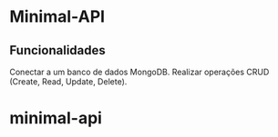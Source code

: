 # Minimal-API


## Funcionalidades
Conectar a um banco de dados MongoDB.
Realizar operações CRUD (Create, Read, Update, Delete).

# minimal-api
